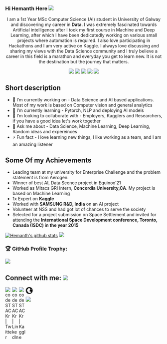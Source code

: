 ### Hi Hemanth Here <img src="https://media.giphy.com/media/hvRJCLFzcasrR4ia7z/giphy.gif" width="25px">
<div align="center">I am a 1st Year MSc Computer Science (AI) student in University of Galway and discovering my career in <b>Data</b>. I was extremely fascinated towards Artificial intelligence after I took my first course in Machine and Deep Learning, after which I have been dedicatedly working on various small projects where automation is required. I also love participating in Hackathons and I am very active on Kaggle. I always love discussing and sharing my views with the Data Science community and I truly believe a career in this field is a marathon and everyday you get to learn new. It is not the destination but the journey that matters.

<br>
<div align="center">
  
![](https://img.shields.io/badge/-Machine%20Learning-blue)
![](https://img.shields.io/badge/-Image%20Processing-yellowgreen)
![](https://img.shields.io/badge/-Deep%20Learning-brightgreend)
![](https://img.shields.io/badge/-Data%20Science-green)
![](https://img.shields.io/badge/-IoT-yellow)
  </div>
  </div>
  


## Short description
- 🔭 I’m currently working on - Data Science and AI based applications. Most of my work is based on Computer vision and general analytics
- 🌱 I’m currently learning - Pytorch, NLP and deploying AI models
- 👯 I’m looking to collaborate with - Employers, Kagglers and Researchers, if you have a good idea let's work together
- 💬 Ask me about - Data Science, Machine Learning, Deep Learning, Random ideas and expereinces 
- ⚡ Fun fact - I love learning new things, I like working as a team, and I am an amazing listener

## Some Of my Achievements
- Leading team at my university for Enterprise Challenge and the problem statement is from Aerogen.
- Winner of best AI, Data Scence project in Equinox'21
- Worked as Mitacs GRI Intern, <b>Concordia University,CA</b>. My project is based on Machine Learning
- 1x Expert on <b>Kaggle</b>
- Worked with <b>SAMSUNG R&D, India</b> on an AI project
- Volunteer at NSS and had got lot of chances to serve the society
- Selected for a project submission on Space Settlement and invited for attending the <b>International Space Development conference, Toronto, Canada (ISDC) in the year 2015</b>

[![Hemanth's github stats](https://github-readme-stats.vercel.app/api?username=hemanthh17&count_private=true&include_all_commits=true&theme=radical)](https://google.com)
![](https://github-readme-stats.vercel.app/api/top-langs/?username=hemanthh17&theme=react&line_height=27&layout=compact)
<!-- Profile Trophy -->
### 🏆 GitHub Profile Trophy:
<a href="https://github.com/ryo-ma/github-profile-trophy">
  <img width=800 src="https://github-profile-trophy.vercel.app/?username=hemanthh17&column=8&theme=darkhub&no-frame=true&no-bg=true"/>
</a>
  
## Connect with me: <img src="https://media1.giphy.com/media/Qyo4wXCuIUNZJ4Qykp/giphy.gif" width="50">

[<img align="left" alt="codeSTACKr | Twitter" width="22px" src="https://www.vectorlogo.zone/logos/twitter/twitter-official.svg" />][twitter]
[<img align="left" alt="codeSTACKr | LinkedIn" width="22px" src="https://cdn2.iconfinder.com/data/icons/social-media-2285/512/1_Linkedin_unofficial_colored_svg-128.png" />][linkedin]
[<img align="left" alt="codeSTACKr | Kaggle" width="22px" src="https://www.vectorlogo.zone/logos/kaggle/kaggle-icon.svg" />][kaggle]
[<img align="left" alt="codeSTACKr | Website" width="22px" src="https://raw.githubusercontent.com/iconic/open-iconic/master/svg/globe.svg" />][website]
<br />

![](https://komarev.com/ghpvc/?username=hemanthh17&color=blue)


[twitter]: https://twitter.com/HemanthHarikri2
[linkedin]: https://www.linkedin.com/in/hemanth-h-679b3b110/
[kaggle]: https://www.kaggle.com/hemanthhari
[website]: https://hemanthh17.github.io/
